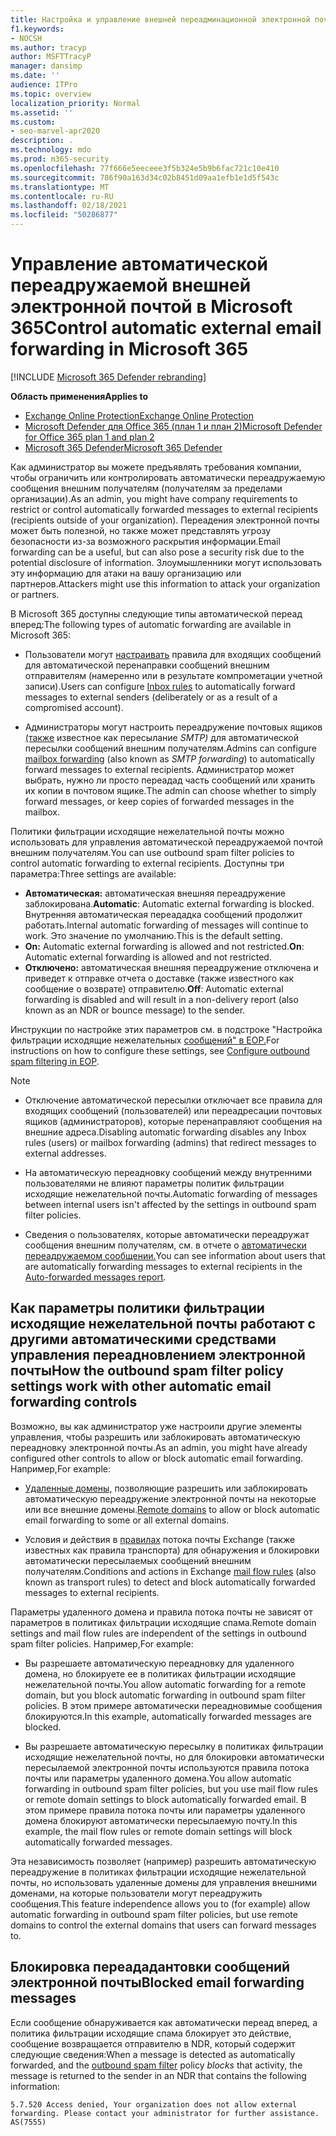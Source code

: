 ```yaml
---
title: Настройка и управление внешней переадминационной электронной почтой, автоматическая переадружение, отказ в доступе 5.7.520, отключение внешней переадправления. Администратор отключил внешнюю переадружение, политику нежелательной почты для исходящие сообщений
f1.keywords:
- NOCSH
ms.author: tracyp
author: MSFTTracyP
manager: dansimp
ms.date: ''
audience: ITPro
ms.topic: overview
localization_priority: Normal
ms.assetid: ''
ms.custom:
- seo-marvel-apr2020
description: .
ms.technology: mdo
ms.prod: m365-security
ms.openlocfilehash: 77f666e5eeceee3f5b324e5b9b6fac721c10e410
ms.sourcegitcommit: 786f90a163d34c02b8451d09aa1efb1e1d5f543c
ms.translationtype: MT
ms.contentlocale: ru-RU
ms.lasthandoff: 02/18/2021
ms.locfileid: "50286877"
---
```

# <a name="control-automatic-external-email-forwarding-in-microsoft-365"></a><span data-ttu-id="403f1-103">Управление автоматической переадружаемой внешней электронной почтой в Microsoft 365</span><span class="sxs-lookup"><span data-stu-id="403f1-103">Control automatic external email forwarding in Microsoft 365</span></span>

[!INCLUDE [Microsoft 365 Defender rebranding](../includes/microsoft-defender-for-office.md)]

<span data-ttu-id="403f1-104">**Область применения**</span><span class="sxs-lookup"><span data-stu-id="403f1-104">**Applies to**</span></span>
- [<span data-ttu-id="403f1-105">Exchange Online Protection</span><span class="sxs-lookup"><span data-stu-id="403f1-105">Exchange Online Protection</span></span>](exchange-online-protection-overview.md)
- [<span data-ttu-id="403f1-106">Microsoft Defender для Office 365 (план 1 и план 2)</span><span class="sxs-lookup"><span data-stu-id="403f1-106">Microsoft Defender for Office 365 plan 1 and plan 2</span></span>](office-365-atp.md)
- [<span data-ttu-id="403f1-107">Microsoft 365 Defender</span><span class="sxs-lookup"><span data-stu-id="403f1-107">Microsoft 365 Defender</span></span>](../mtp/microsoft-threat-protection.md)

<span data-ttu-id="403f1-108">Как администратор вы можете предъявлять требования компании, чтобы ограничить или контролировать автоматически переадружаемую сообщения внешним получателям (получателям за пределами организации).</span><span class="sxs-lookup"><span data-stu-id="403f1-108">As an admin, you might have company requirements to restrict or control automatically forwarded messages to external recipients (recipients outside of your organization).</span></span> <span data-ttu-id="403f1-109">Переадения электронной почты может быть полезной, но также может представлять угрозу безопасности из-за возможного раскрытия информации.</span><span class="sxs-lookup"><span data-stu-id="403f1-109">Email forwarding can be a useful, but can also pose a security risk due to the potential disclosure of information.</span></span> <span data-ttu-id="403f1-110">Злоумышленники могут использовать эту информацию для атаки на вашу организацию или партнеров.</span><span class="sxs-lookup"><span data-stu-id="403f1-110">Attackers might use this information to attack your organization or partners.</span></span>


<span data-ttu-id="403f1-111">В Microsoft 365 доступны следующие типы автоматической переад вперед:</span><span class="sxs-lookup"><span data-stu-id="403f1-111">The following types of automatic forwarding are available in Microsoft 365:</span></span>

- <span data-ttu-id="403f1-112">Пользователи могут [настраивать](https://support.microsoft.com/office/c24f5dea-9465-4df4-ad17-a50704d66c59) правила для входящих сообщений для автоматической перенаправки сообщений внешним отправителям (намеренно или в результате компрометации учетной записи).</span><span class="sxs-lookup"><span data-stu-id="403f1-112">Users can configure [Inbox rules](https://support.microsoft.com/office/c24f5dea-9465-4df4-ad17-a50704d66c59) to automatically forward messages to external senders (deliberately or as a result of a compromised account).</span></span>

- <span data-ttu-id="403f1-113">Администраторы могут настроить переадружение почтовых ящиков [(также](https://docs.microsoft.com/exchange/recipients-in-exchange-online/manage-user-mailboxes/configure-email-forwarding) известное как пересылание _SMTP)_ для автоматической пересылки сообщений внешним получателям.</span><span class="sxs-lookup"><span data-stu-id="403f1-113">Admins can configure [mailbox forwarding](https://docs.microsoft.com/exchange/recipients-in-exchange-online/manage-user-mailboxes/configure-email-forwarding) (also known as _SMTP forwarding_) to automatically forward messages to external recipients.</span></span> <span data-ttu-id="403f1-114">Администратор может выбрать, нужно ли просто переадад часть сообщений или хранить их копии в почтовом ящике.</span><span class="sxs-lookup"><span data-stu-id="403f1-114">The admin can choose whether to simply forward messages, or keep copies of forwarded messages in the mailbox.</span></span>

<span data-ttu-id="403f1-115">Политики фильтрации исходящие нежелательной почты можно использовать для управления автоматической переадружаемой почтой внешним получателям.</span><span class="sxs-lookup"><span data-stu-id="403f1-115">You can use outbound spam filter policies to control automatic forwarding to external recipients.</span></span> <span data-ttu-id="403f1-116">Доступны три параметра:</span><span class="sxs-lookup"><span data-stu-id="403f1-116">Three settings are available:</span></span>

- <span data-ttu-id="403f1-117">**Автоматическая:** автоматическая внешняя переадружение заблокирована.</span><span class="sxs-lookup"><span data-stu-id="403f1-117">**Automatic**: Automatic external forwarding is blocked.</span></span> <span data-ttu-id="403f1-118">Внутренняя автоматическая переададка сообщений продолжит работать.</span><span class="sxs-lookup"><span data-stu-id="403f1-118">Internal automatic forwarding of messages will continue to work.</span></span> <span data-ttu-id="403f1-119">Это значение по умолчанию.</span><span class="sxs-lookup"><span data-stu-id="403f1-119">This is the default setting.</span></span>
- <span data-ttu-id="403f1-120">**On:** Automatic external forwarding is allowed and not restricted.</span><span class="sxs-lookup"><span data-stu-id="403f1-120">**On**: Automatic external forwarding is allowed and not restricted.</span></span>
- <span data-ttu-id="403f1-121">**Отключено:** автоматическая внешняя переадружение отключена и приведет к отправке отчета о доставке (также известного как сообщение о возврате) отправителю.</span><span class="sxs-lookup"><span data-stu-id="403f1-121">**Off**: Automatic external forwarding is disabled and will result in a non-delivery report (also known as an NDR or bounce message) to the sender.</span></span>

<span data-ttu-id="403f1-122">Инструкции по настройке этих параметров см. в подстроке "Настройка фильтрации исходящие нежелательных [сообщений" в EOP.](configure-the-outbound-spam-policy.md)</span><span class="sxs-lookup"><span data-stu-id="403f1-122">For instructions on how to configure these settings, see [Configure outbound spam filtering in EOP](configure-the-outbound-spam-policy.md).</span></span>

> [!NOTE]
>
> - <span data-ttu-id="403f1-123">Отключение автоматической пересылки отключает все правила для входящих сообщений (пользователей) или переадресации почтовых ящиков (администраторов), которые перенаправляют сообщения на внешние адреса.</span><span class="sxs-lookup"><span data-stu-id="403f1-123">Disabling automatic forwarding disables any Inbox rules (users) or mailbox forwarding (admins) that redirect messages to external addresses.</span></span>
>
> - <span data-ttu-id="403f1-124">На автоматическую переадновку сообщений между внутренними пользователями не влияют параметры политик фильтрации исходящие нежелательной почты.</span><span class="sxs-lookup"><span data-stu-id="403f1-124">Automatic forwarding of messages between internal users isn't affected by the settings in outbound spam filter policies.</span></span>
>
> - <span data-ttu-id="403f1-125">Сведения о пользователях, которые автоматически переадружат сообщения внешним получателям, см. в отчете о [автоматически переадружаемом сообщении.](mfi-auto-forwarded-messages-report.md)</span><span class="sxs-lookup"><span data-stu-id="403f1-125">You can see information about users that are automatically forwarding messages to external recipients in the [Auto-forwarded messages report](mfi-auto-forwarded-messages-report.md).</span></span>

## <a name="how-the-outbound-spam-filter-policy-settings-work-with-other-automatic-email-forwarding-controls"></a><span data-ttu-id="403f1-126">Как параметры политики фильтрации исходящие нежелательной почты работают с другими автоматическими средствами управления переадновлением электронной почты</span><span class="sxs-lookup"><span data-stu-id="403f1-126">How the outbound spam filter policy settings work with other automatic email forwarding controls</span></span>

<span data-ttu-id="403f1-127">Возможно, вы как администратор уже настроили другие элементы управления, чтобы разрешить или заблокировать автоматическую переадновку электронной почты.</span><span class="sxs-lookup"><span data-stu-id="403f1-127">As an admin, you might have already configured other controls to allow or block automatic email forwarding.</span></span> <span data-ttu-id="403f1-128">Например,</span><span class="sxs-lookup"><span data-stu-id="403f1-128">For example:</span></span>

- <span data-ttu-id="403f1-129">[Удаленные домены,](https://docs.microsoft.com/exchange/mail-flow-best-practices/remote-domains/remote-domains) позволяющие разрешить или заблокировать автоматическую переадружение электронной почты на некоторые или все внешние домены.</span><span class="sxs-lookup"><span data-stu-id="403f1-129">[Remote domains](https://docs.microsoft.com/exchange/mail-flow-best-practices/remote-domains/remote-domains) to allow or block automatic email forwarding to some or all external domains.</span></span>

- <span data-ttu-id="403f1-130">Условия и действия в [правилах](https://docs.microsoft.com/exchange/security-and-compliance/mail-flow-rules/mail-flow-rules) потока почты Exchange (также известных как правила транспорта) для обнаружения и блокировки автоматически пересылаемых сообщений внешним получателям.</span><span class="sxs-lookup"><span data-stu-id="403f1-130">Conditions and actions in Exchange [mail flow rules](https://docs.microsoft.com/exchange/security-and-compliance/mail-flow-rules/mail-flow-rules) (also known as transport rules) to detect and block automatically forwarded messages to external recipients.</span></span>

<span data-ttu-id="403f1-131">Параметры удаленного домена и правила потока почты не зависят от параметров в политиках фильтрации исходящие спама.</span><span class="sxs-lookup"><span data-stu-id="403f1-131">Remote domain settings and mail flow rules are independent of the settings in outbound spam filter policies.</span></span> <span data-ttu-id="403f1-132">Например,</span><span class="sxs-lookup"><span data-stu-id="403f1-132">For example:</span></span>

- <span data-ttu-id="403f1-133">Вы разрешаете автоматическую переадновку для удаленного домена, но блокируете ее в политиках фильтрации исходящие нежелательной почты.</span><span class="sxs-lookup"><span data-stu-id="403f1-133">You allow automatic forwarding for a remote domain, but you block automatic forwarding in outbound spam filter policies.</span></span> <span data-ttu-id="403f1-134">В этом примере автоматически переадновимые сообщения блокируются.</span><span class="sxs-lookup"><span data-stu-id="403f1-134">In this example, automatically forwarded messages are blocked.</span></span>

- <span data-ttu-id="403f1-135">Вы разрешаете автоматическую пересылку в политиках фильтрации исходящие нежелательной почты, но для блокировки автоматически пересылаемой электронной почты используются правила потока почты или параметры удаленного домена.</span><span class="sxs-lookup"><span data-stu-id="403f1-135">You allow automatic forwarding in outbound spam filter policies, but you use mail flow rules or remote domain settings to block automatically forwarded email.</span></span> <span data-ttu-id="403f1-136">В этом примере правила потока почты или параметры удаленного домена блокируют автоматически пересылаемую почту.</span><span class="sxs-lookup"><span data-stu-id="403f1-136">In this example, the mail flow rules or remote domain settings will block automatically forwarded messages.</span></span>

<span data-ttu-id="403f1-137">Эта независимость позволяет (например) разрешить автоматическую переадружение в политиках фильтрации исходящие нежелательной почты, но использовать удаленные домены для управления внешними доменами, на которые пользователи могут переадружить сообщения.</span><span class="sxs-lookup"><span data-stu-id="403f1-137">This feature independence allows you to (for example) allow automatic forwarding in outbound spam filter policies, but use remote domains to control the external domains that users can forward messages to.</span></span>

## <a name="blocked-email-forwarding-messages"></a><span data-ttu-id="403f1-138">Блокировка переададантовки сообщений электронной почты</span><span class="sxs-lookup"><span data-stu-id="403f1-138">Blocked email forwarding messages</span></span>

<span data-ttu-id="403f1-139">Если сообщение обнаруживается как автоматически переад [](configure-the-outbound-spam-policy.md) вперед, а  политика фильтрации исходящие спама блокирует это действие, сообщение возвращается отправителю в NDR, который содержит следующие сведения:</span><span class="sxs-lookup"><span data-stu-id="403f1-139">When a message is detected as automatically forwarded, and the [outbound spam filter](configure-the-outbound-spam-policy.md) policy *blocks* that activity, the message is returned to the sender in an NDR that contains the following information:</span></span>

`5.7.520 Access denied, Your organization does not allow external forwarding. Please contact your administrator for further assistance. AS(7555)`
